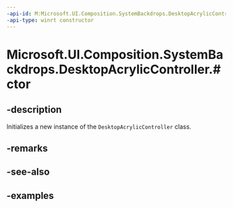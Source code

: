 ```yaml
---
-api-id: M:Microsoft.UI.Composition.SystemBackdrops.DesktopAcrylicController.#ctor
-api-type: winrt constructor
---
```


# Microsoft.UI.Composition.SystemBackdrops.DesktopAcrylicController.#ctor

<!--
public DesktopAcrylicController ();
-->

## -description

Initializes a new instance of the `DesktopAcrylicController` class.

## -remarks

## -see-also

## -examples
